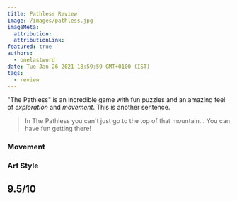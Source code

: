 ```yaml
---
title: Pathless Review
image: /images/pathless.jpg
imageMeta:
  attribution:
  attributionLink:
featured: true
authors:
  - onelastword
date: Tue Jan 26 2021 18:59:59 GMT+0100 (IST)
tags:
  - review
---
```


"The Pathless" is an incredible game with fun puzzles and an amazing feel of _exploration_ and *movement*.
This is another sentence.

> In The Pathless you can't just go to the top of that mountain... You can have fun getting there!

### Movement

### Art Style

## 9.5/10
